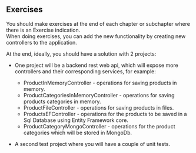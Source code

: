## Exercises

You should make exercises at the end of each chapter or subchapter where there is an Exercise indication.  
When doing exercises, you can add the new functionality by creating new controllers to the application.  

At the end, ideally, you should have a solution with 2 projects:  
 - One project will be a backend rest web api, which will expose more controllers and their corresponding services, for example:  
   - ProductInMemoryController - operations for saving products in memory.  
   - ProductCategoriesInMemoryController - operations for saving products categories in memory.  
   - ProductFileController - operations for saving products in files.  
   - ProductsEFController - operations for the products to be saved in a Sql Database using Entity Framework core.  
   - ProductCategoryMongoController - operations for the product categories which will be stored in MongoDb.  

 - A second test project where you will have a couple of unit tests.  
